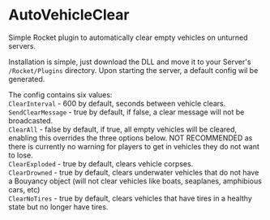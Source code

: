 # AutoVehicleClear
Simple Rocket plugin to automatically clear empty vehicles on unturned servers.

Installation is simple, just download the DLL and move it to your Server's `/Rocket/Plugins` directory. Upon starting the server, a default config wil be generated.

The config contains six values:  
`ClearInterval` - 600 by default, seconds between vehicle clears.  
`SendClearMessage` - true by default, if false, a clear message will not be broadcasted.  
`ClearAll` - false by default, if true, all empty vehicles will be cleared, enabling this overrides the three options below. NOT RECOMMENDED as there is currently no warning for players to get in vehicles they do not want to lose.  
`ClearExploded` - true by default, clears vehicle corpses.  
`ClearDrowned` - true by default, clears underwater vehicles that do not have a Bouyancy object (will not clear vehicles like boats, seaplanes, amphibious cars, etc)  
`ClearNoTires` - true by default, clears vehicles that have tires in a healthy state but no longer have tires.
